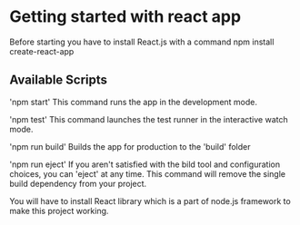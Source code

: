 # Getting started with react app

Before starting you have to install React.js with a command npm install create-react-app

## Available Scripts

'npm start'
This command runs the app in the development mode.

'npm test'
This command launches the test runner in the interactive watch mode.

'npm run build'
Builds the app for production to the 'build' folder

'npm run eject'
If you aren't satisfied with the bild tool and configuration choices, you can 'eject' at any time. This command will remove the single build dependency from your 
project.


You will have to install React library which is a part of node.js framework to make this project working.
